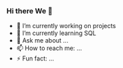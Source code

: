 ### Hi there We 👋

- 🔭 I’m currently working on projects
- 🌱 I’m currently learning SQL
- 💬 Ask me about ...
- 📫 How to reach me: ...
- ⚡ Fun fact: ...

